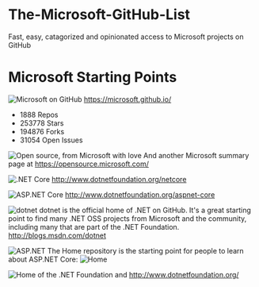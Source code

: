 # The-Microsoft-GitHub-List
Fast, easy, catagorized and opinionated access to Microsoft projects on GitHub

# Microsoft Starting Points

![Microsoft on GitHub]() https://microsoft.github.io/
- 1888 Repos
- 253778 Stars
- 194876 Forks
- 31054 Open Issues


![Open source, from Microsoft with love](https://github.com/Microsoft) And another Microsoft summary page at https://opensource.microsoft.com/

![.NET Core]() http://www.dotnetfoundation.org/netcore

![ASP.NET Core]() http://www.dotnetfoundation.org/aspnet-core

![dotnet](https://github.com/Microsoft/dotnet) dotnet is the official home of .NET on GitHub. It's a great starting point to find many .NET OSS projects from Microsoft and the community, including many that are part of the .NET Foundation. http://blogs.msdn.com/dotnet

![ASP.NET](https://github.com/aspnet) The Home repository is the starting point for people to learn about ASP.NET Core: ![Home](https://github.com/aspnet/home)


![Home of the .NET Foundation](https://github.com/dotnet) and http://www.dotnetfoundation.org/
